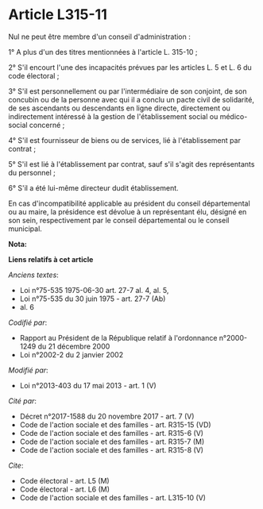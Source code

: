 # Article L315-11

Nul ne peut être membre d'un conseil d'administration : 

1° A plus d'un des titres mentionnées à l'article L. 315-10 ; 

2° S'il encourt l'une des incapacités prévues par les articles L. 5 et L. 6 du code électoral ; 

3° S'il est personnellement ou par l'intermédiaire de son conjoint, de son concubin ou de la personne avec qui il a conclu un
pacte civil de solidarité, de ses ascendants ou descendants en ligne directe, directement ou indirectement intéressé à la
gestion de l'établissement social ou médico-social concerné ; 

4° S'il est fournisseur de biens ou de services, lié à l'établissement par contrat ; 

5° S'il est lié à l'établissement par contrat, sauf s'il s'agit des représentants du personnel ; 

6° S'il a été lui-même directeur dudit établissement. 

En cas d'incompatibilité applicable au président du conseil départemental ou au maire, la présidence est dévolue à un
représentant élu, désigné en son sein, respectivement par le conseil départemental ou le conseil municipal.

**Nota:**



**Liens relatifs à cet article**

_Anciens textes_:

  - Loi n°75-535 1975-06-30 art. 27-7 al. 4, al. 5,
  - Loi n°75-535 du 30 juin 1975 - art. 27-7 (Ab)
  - al. 6

_Codifié par_:

  - Rapport au Président de la République relatif à l'ordonnance n°2000-1249 du 21 décembre 2000
  - Loi n°2002-2 du 2 janvier 2002

_Modifié par_:

  - Loi n°2013-403 du 17 mai 2013 - art. 1 (V)

_Cité par_:

  - Décret n°2017-1588 du 20 novembre 2017 - art. 7 (V)
  - Code de l'action sociale et des familles - art. R315-15 (VD)
  - Code de l'action sociale et des familles - art. R315-6 (V)
  - Code de l'action sociale et des familles - art. R315-7 (M)
  - Code de l'action sociale et des familles - art. R315-8 (V)

_Cite_:

  - Code électoral - art. L5 (M)
  - Code électoral - art. L6 (M)
  - Code de l'action sociale et des familles - art. L315-10 (V)
